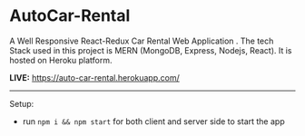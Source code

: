 # AutoCar-Rental
A Well Responsive React-Redux Car Rental Web Application . The tech Stack used in this project is MERN (MongoDB, Express, Nodejs, React). It is hosted on Heroku platform.

<b>LIVE:</b> https://auto-car-rental.herokuapp.com/
___
Setup:
- run ```npm i && npm start``` for both client and server side to start the app
